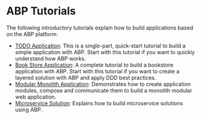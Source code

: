 # ABP Tutorials

The following introductory tutorials explain how to build applications based on the ABP platform:

* [TODO Application](todo/index.md): This is a single-part, quick-start tutorial to build a simple application with ABP. Start with this tutorial if you want to quickly understand how ABP works.
* [Book Store Application](book-store/index.md): A complete tutorial to build a bookstore application with ABP. Start with this tutorial if you want to create a layered solution with ABP and apply DDD best practices.
* [Modular Monolith Application](modular-crm/index.md): Demonstrates how to create application modules, compose and communicate them to build a monolith modular web application.
* [Microservice Solution](microservice/index.md): Explains how to build microservice solutions using ABP.
